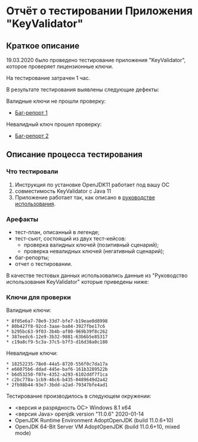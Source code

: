 # Отчёт о тестировании Приложения "KeyValidator"
## Краткое описание
19.03.2020  было проведено тестирование приложения "KeyValidator", которое проверяет лицензионные ключи.

На тестирование затрачен 1 час.

В результате тестирования выявлены следующие дефекты:

Валидные ключи не прошли проверку:
* [Баг-репорт 1](https://github.com/DementevSlava/Java1.1-homework-1/issues/1)

Невалидный ключ прошел проверку:
* [Баг-репорт 2](https://github.com/DementevSlava/Java1.1-homework-1/issues/2)
 
## Описание процесса тестирования
### Что тестировали
1. Инструкция по установке OpenJDK11 работает под вашу ОС
1. совместимость KeyValidator с Java 11
1. Приложение работает так, как описано в [руководстве использования](https://github.com/netology-code/javaqa-homeworks/blob/master/intro/user-manual.md).

### Арефакты
* тест-план, описанный в легенде;
* тест-сьют, состоящий из двух тест-кейсов:
    * проверка валидных ключей (позитивный сценарий);
    * проверка невалидных ключей (негативный сценарий);
* баг-репорты;
* отчет о тестировании.

В качестве тестовых данных использовались данные из "Руководство использования KeyValidator" которые приведены ниже:

### Ключи для проверки

Валидные ключи:
```
* 8f05e6a7-70e9-33d7-bfe7-b19eae0d8998
* 80b427f8-92cd-3aae-ba04-3927fbe17c6
* b295bc63-9f03-3b4b-af80-969b39f8c262
* 387eedc6-12e9-3b32-9881-63b6b5e85317
* c19a8cf9-5c3a-37c5-b7f3-d16d38a0c180
```
Невалидные ключи:
```
* 18252235-78e0-44a5-8720-556f0c7da17a
* e66075b6-ddad-445e-baf6-161b3289522b
* b6d53250-f07e-4352-a293-6102ddf7f1ca
* c2bc778a-1cb9-46c6-b435-0489649d2a42
* 2fb98b44-93e7-3bdd-a2ad-79347bfe4ad1
```

Тестирование производилось в следующем окружении:

* <версия и разрядность ОС> Windows 8.1 x64
* <версия Java> openjdk version "11.0.6" 2020-01-14
* OpenJDK Runtime Environment AdoptOpenJDK (build 11.0.6+10)
* OpenJDK 64-Bit Server VM AdoptOpenJDK (build 11.0.6+10, mixed mode)
